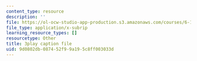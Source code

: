 ```yaml
---
content_type: resource
description: ''
file: https://ol-ocw-studio-app-production.s3.amazonaws.com/courses/6-189-multicore-programming-primer-january-iap-2007/9d0802db087452f99a195c8ff003033d_5F3HVitoWHc.vtt
file_type: application/x-subrip
learning_resource_types: []
resourcetype: Other
title: 3play caption file
uid: 9d0802db-0874-52f9-9a19-5c8ff003033d
---
```

